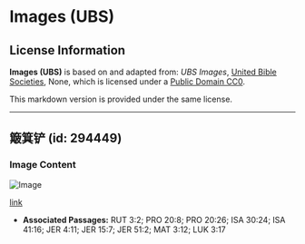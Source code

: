 # Images (UBS)

## License Information

**Images (UBS)** is based on and adapted from: _UBS Images_, [United Bible Societies](https://unitedbiblesocieties.org/), None, which is licensed under a [Public Domain CC0](https://creativecommons.org/public-domain/cc0/).

This markdown version is provided under the same license.



--------------------------------

## 簸箕铲 (id: 294449)

### Image Content

![Image](https://cdn.aquifer.bible/aquifer-content/resources/Media/WEB-0326_winnowing_shovel.jpg)

[link](https://cdn.aquifer.bible/aquifer-content/resources/Media/WEB-0326_winnowing_shovel.jpg)

* **Associated Passages:** RUT 3:2; PRO 20:8; PRO 20:26; ISA 30:24; ISA 41:16; JER 4:11; JER 15:7; JER 51:2; MAT 3:12; LUK 3:17

